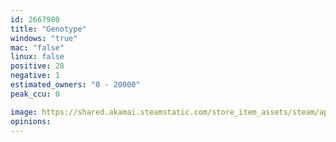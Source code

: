 ```yaml
---
id: 2667980
title: "Genotype"
windows: "true"
mac: "false"
linux: false
positive: 28
negative: 1
estimated_owners: "0 - 20000"
peak_ccu: 0

image: https://shared.akamai.steamstatic.com/store_item_assets/steam/apps/2667980/header.jpg?t=1717611855
opinions:
---
```

